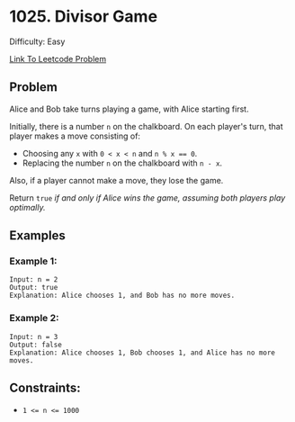 # 1025. Divisor Game
Difficulty: Easy

[Link To Leetcode Problem](https://leetcode.com/problems/divisor-game/)

## Problem
Alice and Bob take turns playing a game, with Alice starting first.

Initially, there is a number `n` on the chalkboard. On each player's turn, that player makes a move consisting of:

- Choosing any `x` with `0 < x < n` and `n % x == 0`.
- Replacing the number `n` on the chalkboard with `n - x`.

Also, if a player cannot make a move, they lose the game.

Return `true` *if and only if Alice wins the game, assuming both players play optimally.*

## Examples
### Example 1:
```
Input: n = 2
Output: true
Explanation: Alice chooses 1, and Bob has no more moves.
```
### Example 2:
```
Input: n = 3
Output: false
Explanation: Alice chooses 1, Bob chooses 1, and Alice has no more moves.
```

## Constraints:
- `1 <= n <= 1000`